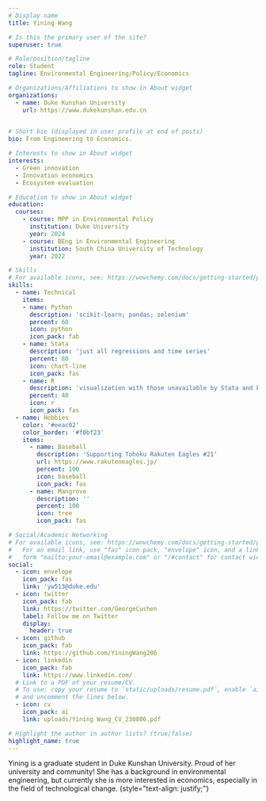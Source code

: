 ```yaml
---
# Display name
title: Yining Wang

# Is this the primary user of the site?
superuser: true

# Role/position/tagline
role: Student
tagline: Environmental Engineering/Policy/Economics

# Organizations/Affiliations to show in About widget
organizations:
  - name: Duke Kunshan University
    url: https://www.dukekunshan.edu.cn
  

# Short bio (displayed in user profile at end of posts)
bio: From Engineering to Economics.

# Interests to show in About widget
interests:
  - Green innovation
  - Innovation economics
  - Ecosystem evaluation

# Education to show in About widget
education:
  courses:
    - course: MPP in Environmental Policy
      institution: Duke University
      year: 2024
    - course: BEng in Environmental Engineering
      institution: South China University of Technology
      year: 2022

# Skills
# For available icons, see: https://wowchemy.com/docs/getting-started/page-builder/#icons
skills:
  - name: Technical
    items:
    - name: Python
      description: 'scikit-learn; pandas; selenium'
      percent: 60
      icon: python
      icon_pack: fab
    - name: Stata
      description: 'just all regressions and time series'
      percent: 80
      icon: chart-line
      icon_pack: fas
    - name: R
      description: 'visualization with those unavailable by Stata and Python'
      percent: 40
      icon: r
      icon_pack: fas
  - name: Hobbies
    color: '#eeac02'
    color_border: '#f0bf23'
    items:
      - name: Baseball
        description: 'Supporting Tohoku Rakuten Eagles #21'
        url: https://www.rakuteneagles.jp/
        percent: 100
        icon: baseball
        icon_pack: fas
      - name: Mangrove
        description: ''
        percent: 100
        icon: tree
        icon_pack: fas

# Social/Academic Networking
# For available icons, see: https://wowchemy.com/docs/getting-started/page-builder/#icons
#   For an email link, use "fas" icon pack, "envelope" icon, and a link in the
#   form "mailto:your-email@example.com" or "/#contact" for contact widget.
social:
  - icon: envelope
    icon_pack: fas
    link: 'yw513@duke.edu'
  - icon: twitter
    icon_pack: fab
    link: https://twitter.com/GeorgeCushen
    label: Follow me on Twitter
    display:
      header: true
  - icon: github
    icon_pack: fab
    link: https://github.com/YiningWang206
  - icon: linkedin
    icon_pack: fab
    link: https://www.linkedin.com/
  # Link to a PDF of your resume/CV.
  # To use: copy your resume to `static/uploads/resume.pdf`, enable `ai` icons in `params.yaml`,
  # and uncomment the lines below.
  - icon: cv
    icon_pack: ai
    link: uploads/Yining Wang_CV_230806.pdf

# Highlight the author in author lists? (true/false)
highlight_name: true
---
```


Yining is a graduate student in Duke Kunshan University. Proud of her university and community! She has a background in environmental engineering, but currently she is more interested in economics, especially in the field of technological change.
{style="text-align: justify;"}
